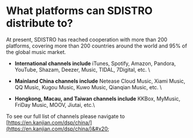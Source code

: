 # What platforms can SDISTRO distribute to?

At present, SDISTRO has reached cooperation with more than 200 platforms, covering more than 200 countries around the world and 95% of the global music market.

* **International channels include** iTunes, Spotify, Amazon, Pandora, YouTube, Shazam, Deezer, Music, TIDAL, 7Digital, etc. \

* **Mainland China channels include** Netease Cloud Music, Xiami Music, QQ Music, Kugou Music, Kuwo Music, Qianqian Music, etc. \

* **Hongkong, Macau, and Taiwan channels include** KKBox, MyMusic, FriDay Music, MOOV, Jiutai, etc.\


To see our full list of channels please navigate to [https://en.kanjian.com/dsp/china/](https://en.kanjian.com/dsp/china/)&#x20;
